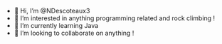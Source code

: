 - 👋 Hi, I’m @NDescoteaux3
- 👀 I’m interested in anything programming related and rock climbing !
- 🌱 I’m currently learning Java
- 💞️ I’m looking to collaborate on anything !

<!---
NDescoteaux3/NDescoteaux3 is a ✨ special ✨ repository because its `README.md` (this file) appears on your GitHub profile.
You can click the Preview link to take a look at your changes.
--->

